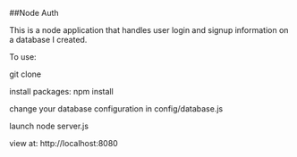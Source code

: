 ##Node Auth

This is a node application that handles user login and signup information on a database I created.

To use:

git clone

install packages: npm install

change your database configuration in config/database.js

launch node server.js

view at: http://localhost:8080
